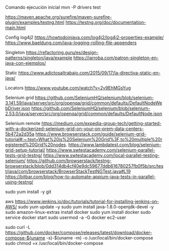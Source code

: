 Comando ejecución inicial
mvn -P drivers test


https://maven.apache.org/surefire/maven-surefire-plugin/examples/testng.html
https://testng.org/doc/documentation-main.html

Config log4j2 https://howtodoinjava.com/log4j2/log4j2-properties-example/
https://www.baeldung.com/java-logging-rolling-file-appenders

Singleton
https://refactoring.guru/es/design-patterns/singleton/java/example
https://jarroba.com/patron-singleton-en-java-con-ejemplos/

Static
https://www.adictosaltrabajo.com/2015/09/17/la-directiva-static-en-java/


Locators
https://www.youtube.com/watch?v=2y9EhMGsYug

Selenium grid
https://github.com/SeleniumHQ/selenium/blob/selenium-3.141.59/java/server/src/org/openqa/grid/common/defaults/DefaultNodeWebDriver.json
https://github.com/SeleniumHQ/selenium/blob/selenium-2.53.0/java/server/src/org/openqa/grid/common/defaults/DefaultNode.json

Selenium remote
https://medium.com/expedia-group-tech/getting-started-with-a-dockerized-selenium-grid-on-your-on-prem-data-centers-5b472a2d35a
https://www.browserstack.com/guide/selenium-grid-tutorial#:~:text=What%20is%20Selenium%20Grid%3F,to%20multiple%20registered%20Grid%20nodes.
https://www.lambdatest.com/blog/selenium-grid-setup-tutorial/
https://www.swtestacademy.com/selenium-parallel-tests-grid-testng/
https://www.swtestacademy.com/local-parallel-testing-selenium/
https://github.com/browserstack/testng-browserstack/blob/0dd314db4cf40e9dc59677ddb616780257fb0f5b/src/test/java/com/browserstack/BrowserStackTestNGTest.java#L19
https://bitbar.com/blog/how-to-automate-appium-java-tests-in-parallel-using-testng/


sudo yum install -y git

aws
https://www.jenkins.io/doc/tutorials/tutorial-for-installing-jenkins-on-AWS/
sudo yum update –y
sudo yum install java-1.8.0-openjdk-devel -y
sudo amazon-linux-extras install docker
sudo yum install docker
sudo service docker start
sudo usermod -a -G docker ec2-user

sudo curl -L https://github.com/docker/compose/releases/latest/download/docker-compose-$(uname -s)-$(uname -m) -o /usr/local/bin/docker-compose
sudo chmod +x /usr/local/bin/docker-compose
